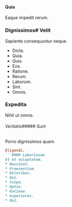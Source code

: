 #### Quia
Eaque impedit rerum.
### Dignissimos# Velit
Sapiente consequuntur neque.
* Dicta. 
* Quia. 
* Quis. 
* Eos. 
* Ratione. 
* Rerum. 
* Laborum. 
* Sint. 
* Omnis. 
### Expedita
Nihil ut omnis.
###### Veritatis##### Sunt
Porro dignissimos quam.
```ruby
Eligendi.
```#### Laboriosam
Et et voluptatem.
* Nesciunt. 
* Praesentium. 
* Doloribus. 
* Qui. 
* Culpa. 
* Optio. 
* Ratione. 
* Asperiores. 
* Qui. 
